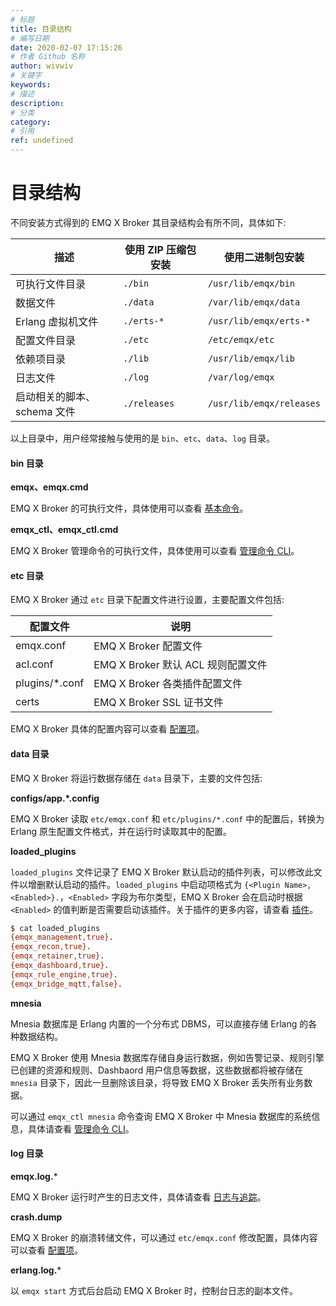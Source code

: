 ```yaml
---
# 标题
title: 目录结构
# 编写日期
date: 2020-02-07 17:15:26
# 作者 Github 名称
author: wivwiv
# 关键字
keywords:
# 描述
description:
# 分类
category: 
# 引用
ref: undefined
---
```


# 目录结构

不同安装方式得到的 EMQ X Broker 其目录结构会有所不同，具体如下:

| 描述                        | 使用 ZIP 压缩包安装                 | 使用二进制包安装                  |
| --------------------------- | -------------------------------- | ----------------------------- |
| 可执行文件目录              | `./bin`                          | `/usr/lib/emqx/bin`           |
| 数据文件                    | `./data`                         | `/var/lib/emqx/data`          |
| Erlang 虚拟机文件           | `./erts-*`                       | `/usr/lib/emqx/erts-*`        |
| 配置文件目录                | `./etc`                          | `/etc/emqx/etc`               |
| 依赖项目录                  | `./lib`                          | `/usr/lib/emqx/lib`           |
| 日志文件                    | `./log`                          | `/var/log/emqx`               |
| 启动相关的脚本、schema 文件 | `./releases`                     | `/usr/lib/emqx/releases`      |

以上目录中，用户经常接触与使用的是 `bin`、`etc`、`data`、`log` 目录。

#### bin 目录

**emqx、emqx.cmd**

EMQ X Broker 的可执行文件，具体使用可以查看 [基本命令](using-emqx/command-line.md)。

**emqx_ctl、emqx_ctl.cmd**

EMQ X Broker 管理命令的可执行文件，具体使用可以查看  [管理命令 CLI](advanced/cli.md)。

#### etc 目录

EMQ X Broker 通过 `etc` 目录下配置文件进行设置，主要配置文件包括:

| 配置文件           | 说明                      |
| -------------- | ------------------------- |
| emqx.conf      | EMQ X Broker 配置文件  |
| acl.conf       | EMQ X Broker 默认 ACL 规则配置文件 |
| plugins/*.conf | EMQ X Broker 各类插件配置文件    |
| certs          | EMQ X Broker SSL 证书文件       |

EMQ X Broker 具体的配置内容可以查看 [配置项](configuration/index.md)。

#### data 目录

EMQ X Broker 将运行数据存储在 `data` 目录下，主要的文件包括:

**configs/app.*.config**

EMQ X Broker 读取 `etc/emqx.conf` 和 `etc/plugins/*.conf` 中的配置后，转换为 Erlang 原生配置文件格式，并在运行时读取其中的配置。

**loaded_plugins**

`loaded_plugins` 文件记录了 EMQ X Broker 默认启动的插件列表，可以修改此文件以增删默认启动的插件。`loaded_plugins` 中启动项格式为 `{<Plugin Name>, <Enabled>}.`，`<Enabled>` 字段为布尔类型，EMQ X Broker 会在启动时根据 `<Enabled>` 的值判断是否需要启动该插件。关于插件的更多内容，请查看 [插件](advanced/plugins.md)。

```bash
$ cat loaded_plugins
{emqx_management,true}.
{emqx_recon,true}.
{emqx_retainer,true}.
{emqx_dashboard,true}.
{emqx_rule_engine,true}.
{emqx_bridge_mqtt,false}.
```

**mnesia**

Mnesia 数据库是 Erlang 内置的一个分布式 DBMS，可以直接存储 Erlang 的各种数据结构。

EMQ X Broker 使用 Mnesia 数据库存储自身运行数据，例如告警记录、规则引擎已创建的资源和规则、Dashbaord 用户信息等数据，这些数据都将被存储在 `mnesia` 目录下，因此一旦删除该目录，将导致 EMQ X Broker 丢失所有业务数据。

可以通过 `emqx_ctl mnesia` 命令查询 EMQ X Broker 中 Mnesia 数据库的系统信息，具体请查看 [管理命令 CLI](advanced/cli.md)。


#### log 目录

**emqx.log.***

EMQ X Broker 运行时产生的日志文件，具体请查看 [日志与追踪](using-emqx/log.md)。

**crash.dump**

EMQ X Broker 的崩溃转储文件，可以通过 `etc/emqx.conf` 修改配置，具体内容可以查看 [配置项](configuration/index.md)。

**erlang.log.***

以 `emqx start` 方式后台启动 EMQ X Broker 时，控制台日志的副本文件。
    